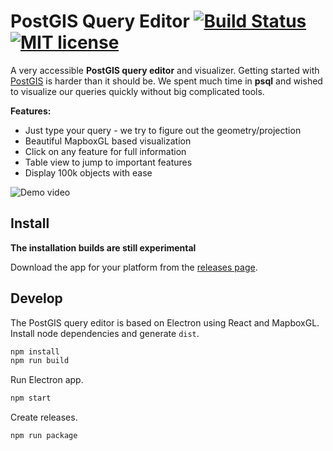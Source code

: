 # PostGIS Query Editor [![Build Status](https://travis-ci.org/lukasmartinelli/postgis-editor.svg?branch=master)](https://travis-ci.org/lukasmartinelli/postgis-editor) [![MIT license](https://img.shields.io/badge/license-MIT-blue.svg)](https://tldrlegal.com/license/mit-license)

A very accessible **PostGIS query editor** and visualizer.
Getting started with [PostGIS](http://postgis.net/) is harder than it should be. We spent much time in **psql** and wished to visualize
our queries quickly without big complicated tools.

**Features:**
- Just type your query - we try to figure out the geometry/projection
- Beautiful MapboxGL based visualization
- Click on any feature for full information
- Table view to jump to important features
- Display 100k objects with ease

![Demo video](demo.gif)

## Install

**The installation builds are still experimental**

Download the app for your platform from the [releases page](https://github.com/lukasmartinelli/postgis-editor/releases/latest).

## Develop

The PostGIS query editor is based on Electron using React and MapboxGL.
Install node dependencies and generate `dist`.

```bash
npm install
npm run build
```

Run Electron app.

```bash
npm start
```

Create releases.

```bash
npm run package
```
